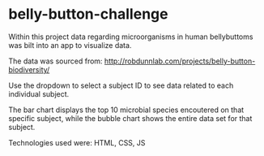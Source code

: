# belly-button-challenge

Within this project data regarding microorganisms in human bellybuttoms was bilt into an app to visualize data.

The data was sourced from: http://robdunnlab.com/projects/belly-button-biodiversity/

Use the dropdown to select a subject ID to see data related to each individual subject. 

The bar chart displays the top 10 microbial species encoutered on that specific subject, while the bubble chart shows the entire data set for that subject. 

Technologies used were: HTML, CSS, JS
